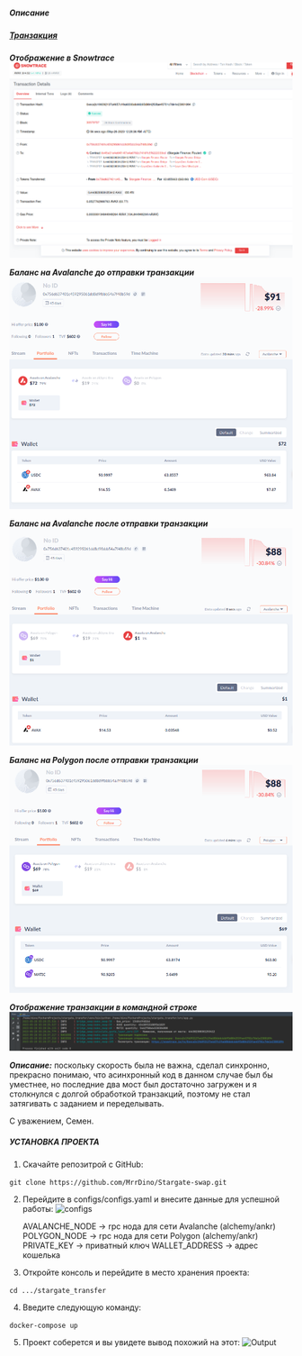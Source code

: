 ##### Описание 

##### [Транзакция](https://snowtrace.io/tx/0xeca2c196092137a4657c19a6006bdc66b95d804253fae45701c7de1e23801894 "Транзакция")

***Отображение в Snowtrace***
![success](images/tx_UI.png)

***Баланс на Avalanche до отправки транзакции***
![last_amount](images/avalanche_before.png)

***Баланс на Avalanche после отправки транзакции***
![last_amount](images/avalanche_after.png)

***Баланс на Polygon после отправки транзакции***
![last_amount](images/polygon_balance.png)

***Отображение транзакции в командной строке***
![last_amount](images/cmd.png)


***Описание:***
поскольку скорость была не важна, сделал синхронно, прекрасно понимаю, что асинхронный код в данном случае был бы уместнее, но последние два мост был достаточно загружен и я столкнулся с долгой обработкой транзакций, поэтому не стал затягивать с заданием и переделывать.

С уважением, Семен.

##### УСТАНОВКА ПРОЕКТА

1. Скачайте репозитрой с GitHub:

```git clone https://github.com/MrrDino/Stargate-swap.git```

2. Перейдите в configs/configs.yaml и внесите данные для успешной работы:
![configs](images/configs.png)


    AVALANCHE_NODE -> rpc нода для сети Avalanche (alchemy/ankr)
    POLYGON_NODE -> rpc нода для сети Polygon (alchemy/ankr)
    PRIVATE_KEY -> приватный ключ
    WALLET_ADDRESS -> адрес кошелька

3. Откройте консоль и перейдите в место хранения проекта:

```cd .../stargate_transfer```

4. Введите следующую команду:

```docker-compose up```

5. Проект соберется и вы увидете вывод похожий на этот:
![Output](images/output.png)
